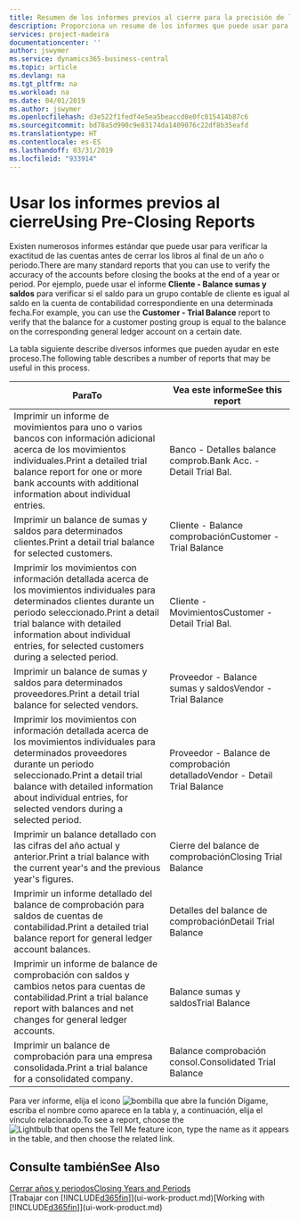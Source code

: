 ```yaml
---
title: Resumen de los informes previos al cierre para la precisión de las cuentas | Documentos de Microsoft
description: Proporciona un resume de los informes que puede usar para verificar la exactitud de las cuentas antes de cerrar los libros al final de un año o periodo.
services: project-madeira
documentationcenter: ''
author: jswymer
ms.service: dynamics365-business-central
ms.topic: article
ms.devlang: na
ms.tgt_pltfrm: na
ms.workload: na
ms.date: 04/01/2019
ms.author: jswymer
ms.openlocfilehash: d3e522f1fedf4e5ea5beaccd0e0fc015414b87c6
ms.sourcegitcommit: bd78a5d990c9e83174da1409076c22df8b35eafd
ms.translationtype: HT
ms.contentlocale: es-ES
ms.lasthandoff: 03/31/2019
ms.locfileid: "933914"
---
```

# <a name="using-pre-closing-reports"></a><span data-ttu-id="b3381-103">Usar los informes previos al cierre</span><span class="sxs-lookup"><span data-stu-id="b3381-103">Using Pre-Closing Reports</span></span>
<span data-ttu-id="b3381-104">Existen numerosos informes estándar que puede usar para verificar la exactitud de las cuentas antes de cerrar los libros al final de un año o periodo.</span><span class="sxs-lookup"><span data-stu-id="b3381-104">There are many standard reports that you can use to verify the accuracy of the accounts before closing the books at the end of a year or period.</span></span> <span data-ttu-id="b3381-105">Por ejemplo, puede usar el informe **Cliente - Balance sumas y saldos** para verificar si el saldo para un grupo contable de cliente es igual al saldo en la cuenta de contabilidad correspondiente en una determinada fecha.</span><span class="sxs-lookup"><span data-stu-id="b3381-105">For example, you can use the **Customer - Trial Balance** report to verify that the balance for a customer posting group is equal to the balance on the corresponding general ledger account on a certain date.</span></span>

<span data-ttu-id="b3381-106">La tabla siguiente describe diversos informes que pueden ayudar en este proceso.</span><span class="sxs-lookup"><span data-stu-id="b3381-106">The following table describes a number of reports that may be useful in this process.</span></span>

| <span data-ttu-id="b3381-107">Para</span><span class="sxs-lookup"><span data-stu-id="b3381-107">To</span></span> | <span data-ttu-id="b3381-108">Vea este informe</span><span class="sxs-lookup"><span data-stu-id="b3381-108">See this report</span></span> |
| --- | --- |
| <span data-ttu-id="b3381-109">Imprimir un informe de movimientos para uno o varios bancos con información adicional acerca de los movimientos individuales.</span><span class="sxs-lookup"><span data-stu-id="b3381-109">Print a detailed trial balance report for one or more bank accounts with additional information about individual entries.</span></span> |<span data-ttu-id="b3381-110">Banco - Detalles balance comprob.</span><span class="sxs-lookup"><span data-stu-id="b3381-110">Bank Acc. - Detail Trial Bal.</span></span> |
| <span data-ttu-id="b3381-111">Imprimir un balance de sumas y saldos para determinados clientes.</span><span class="sxs-lookup"><span data-stu-id="b3381-111">Print a detail trial balance for selected customers.</span></span> |<span data-ttu-id="b3381-112">Cliente - Balance comprobación</span><span class="sxs-lookup"><span data-stu-id="b3381-112">Customer - Trial Balance</span></span> |
| <span data-ttu-id="b3381-113">Imprimir los movimientos con información detallada acerca de los movimientos individuales para determinados clientes durante un periodo seleccionado.</span><span class="sxs-lookup"><span data-stu-id="b3381-113">Print a detail trial balance with detailed information about individual entries, for selected customers during a selected period.</span></span> |<span data-ttu-id="b3381-114">Cliente - Movimientos</span><span class="sxs-lookup"><span data-stu-id="b3381-114">Customer - Detail Trial Bal.</span></span> |
| <span data-ttu-id="b3381-115">Imprimir un balance de sumas y saldos para determinados proveedores.</span><span class="sxs-lookup"><span data-stu-id="b3381-115">Print a detail trial balance for selected vendors.</span></span> |<span data-ttu-id="b3381-116">Proveedor - Balance sumas y saldos</span><span class="sxs-lookup"><span data-stu-id="b3381-116">Vendor - Trial Balance</span></span> |
| <span data-ttu-id="b3381-117">Imprimir los movimientos con información detallada acerca de los movimientos individuales para determinados proveedores durante un periodo seleccionado.</span><span class="sxs-lookup"><span data-stu-id="b3381-117">Print a detail trial balance with detailed information about individual entries, for selected vendors during a selected period.</span></span> |<span data-ttu-id="b3381-118">Proveedor - Balance de comprobación detallado</span><span class="sxs-lookup"><span data-stu-id="b3381-118">Vendor - Detail Trial Balance</span></span> |
| <span data-ttu-id="b3381-119">Imprimir un balance detallado con las cifras del año actual y anterior.</span><span class="sxs-lookup"><span data-stu-id="b3381-119">Print a trial balance with the current year's and the previous year's figures.</span></span> |<span data-ttu-id="b3381-120">Cierre del balance de comprobación</span><span class="sxs-lookup"><span data-stu-id="b3381-120">Closing Trial Balance</span></span> |
| <span data-ttu-id="b3381-121">Imprimir un informe detallado del balance de comprobación para saldos de cuentas de contabilidad.</span><span class="sxs-lookup"><span data-stu-id="b3381-121">Print a detailed trial balance report for general ledger account balances.</span></span> |<span data-ttu-id="b3381-122">Detalles del balance de comprobación</span><span class="sxs-lookup"><span data-stu-id="b3381-122">Detail Trial Balance</span></span> |
| <span data-ttu-id="b3381-123">Imprimir un informe de balance de comprobación con saldos y cambios netos para cuentas de contabilidad.</span><span class="sxs-lookup"><span data-stu-id="b3381-123">Print a trial balance report with balances and net changes for general ledger accounts.</span></span> |<span data-ttu-id="b3381-124">Balance sumas y saldos</span><span class="sxs-lookup"><span data-stu-id="b3381-124">Trial Balance</span></span> |
| <span data-ttu-id="b3381-125">Imprimir un balance de comprobación para una empresa consolidada.</span><span class="sxs-lookup"><span data-stu-id="b3381-125">Print a trial balance for a consolidated company.</span></span> |<span data-ttu-id="b3381-126">Balance comprobación consol.</span><span class="sxs-lookup"><span data-stu-id="b3381-126">Consolidated Trial Balance</span></span> |

<span data-ttu-id="b3381-127">Para ver informe, elija el icono ![bombilla que abre la función Dígame](media/ui-search/search_small.png "Dígame que desea hacer"), escriba el nombre como aparece en la tabla y, a continuación, elija el vínculo relacionado.</span><span class="sxs-lookup"><span data-stu-id="b3381-127">To see a report, choose the ![Lightbulb that opens the Tell Me feature](media/ui-search/search_small.png "Tell me what you want to do") icon, type the name as it appears in the table, and then choose the related link.</span></span>

## <a name="see-also"></a><span data-ttu-id="b3381-128">Consulte también</span><span class="sxs-lookup"><span data-stu-id="b3381-128">See Also</span></span>
[<span data-ttu-id="b3381-129">Cerrar años y periodos</span><span class="sxs-lookup"><span data-stu-id="b3381-129">Closing Years and Periods</span></span>](year-close-years-periods.md)  
<span data-ttu-id="b3381-130">[Trabajar con [!INCLUDE[d365fin](includes/d365fin_md.md)]](ui-work-product.md)</span><span class="sxs-lookup"><span data-stu-id="b3381-130">[Working with [!INCLUDE[d365fin](includes/d365fin_md.md)]](ui-work-product.md)</span></span>

